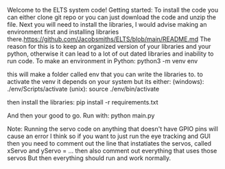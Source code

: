 Welcome to the ELTS system code!
Getting started:
To install the code you can either clone git repo or you can just download the code and unzip the file.
Next you will need to install the libraries, I would advise making an environment first and installing libraries there.https://github.com/Jacobsmiths/ELTS/blob/main/README.md
The reason for this is to keep an organized version of your libraries and your python, otherwise it can lead to a lot of out dated libraries and inability to run code.
To make an environment in Python: 
  python3 -m venv env
  
this will make a folder called env that you can write the libraries to.
to activate the venv it depends on your system but its either:
  (windows): ./env/Scripts/activate
  (unix): source ./env/bin/activate

then install the libraries:
  pip install -r requirements.txt

And then your good to go. Run with:
  python main.py

Note: Running the servo code on anything that doesn't have GPIO pins will cause an error I think so if you want to just run the eye tracking and GUI 
then you need to comment out the line that instatiates the servos, called xServo and yServo = ... then also comment out everything that uses those servos
But then everything should run and work normally.
